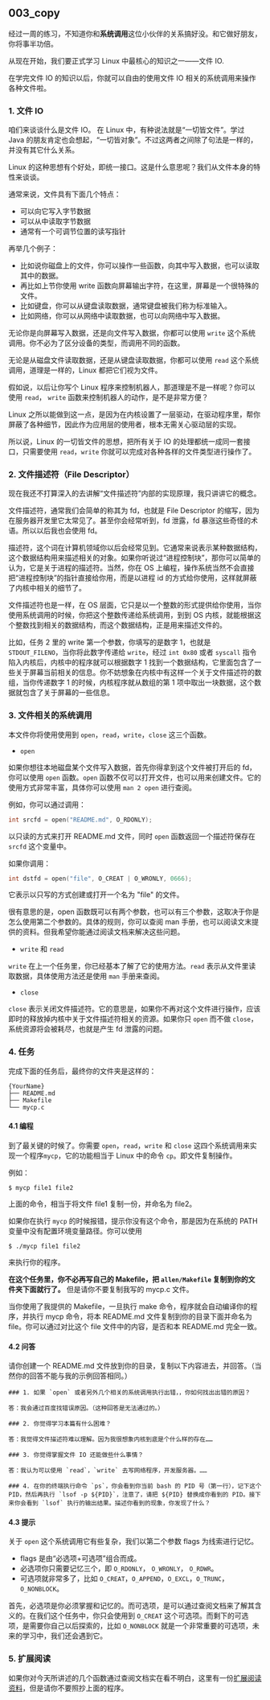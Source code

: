 ## 003_copy

经过一周的练习，不知道你和**系统调用**这位小伙伴的关系搞好没。和它做好朋友，你将事半功倍。

从现在开始，我们要正式学习 Linux 中最核心的知识之一——文件 IO.

在学完文件 IO 的知识以后，你就可以自由的使用文件 IO 相关的系统调用来操作各种文件啦。

### 1. 文件 IO

咱们来谈谈什么是文件 IO。 在 Linux 中，有种说法就是“一切皆文件”。学过 Java 的朋友肯定也会想起，“一切皆对象”。不过这两者之间除了句法是一样的，并没有其它什么关系。

Linux 的这种思想有个好处，即统一接口。这是什么意思呢？我们从文件本身的特性来谈谈。

通常来说，文件具有下面几个特点：

- 可以向它写入字节数据
- 可以从中读取字节数据
- 通常有一个可调节位置的读写指针

再举几个例子：
- 比如说你磁盘上的文件，你可以操作一些函数，向其中写入数据，也可以读取其中的数据。
- 再比如上节你使用 write 函数向屏幕输出字符，在这里，屏幕是一个很特殊的文件。
- 比如键盘，你可以从键盘读取数据，通常键盘被我们称为标准输入。
- 比如网络，你可以从网络中读取数据，也可以向网络中写入数据。

无论你是向屏幕写入数据，还是向文件写入数据，你都可以使用 `write` 这个系统调用。你不必为了区分设备的类型，而调用不同的函数。

无论是从磁盘文件读取数据，还是从键盘读取数据，你都可以使用 `read` 这个系统调用，道理是一样的，Linux 都把它们视为文件。

假如说，以后让你写个 Linux 程序来控制机器人，那道理是不是一样呢？你可以使用 `read`， `write` 函数来控制机器人的动作，是不是非常方便？

Linux 之所以能做到这一点，是因为在内核设置了一层驱动，在驱动程序里，帮你屏蔽了各种细节，因此作为应用层的使用者，根本无需关心驱动层的实现。

所以说，Linux 的一切皆文件的思想，把所有关于 IO 的处理都统一成同一套接口，只需要使用 `read`，`write` 你就可以完成对各种各样的文件类型进行操作了。

### 2. 文件描述符（File Descriptor）

现在我还不打算深入的去讲解“文件描述符”内部的实现原理，我只讲讲它的概念。

文件描述符，通常我们会简单的称其为 fd，也就是 File Descriptor 的缩写，因为在服务器开发里它太常见了。甚至你会经常听到，fd 泄露，fd 暴涨这些奇怪的术语。所以以后我也会使用 fd。

描述符，这个词在计算机领域你以后会经常见到。它通常来说表示某种数据结构，这个数据结构用来描述相关的对象。如果你听说过“进程控制块”，那你可以简单的认为，它是关于进程的描述符。当然，你在 OS 上编程，操作系统当然不会直接把“进程控制块”的指针直接给你用，而是以进程 id 的方式给你使用，这样就屏蔽了内核中相关的细节了。

文件描述符也是一样，在 OS 层面，它只是以一个整数的形式提供给你使用，当你使用系统调用的时候，你把这个整数传递给系统调用，到到 OS 内核，就能根据这个整数找到相关的数据结构，而这个数据结构，正是用来描述文件的。

比如，任务 2 里的 write 第一个参数，你填写的是数字 1，也就是 `STDOUT_FILENO`，当你将此数字传递给 `write`，经过 `int 0x80` 或者 `syscall` 指令陷入内核后，内核中的程序就可以根据数字 1 找到一个数据结构，它里面包含了一些关于屏幕当前相关的信息。你不妨想象在内核中有这样一个关于文件描述符的数组，当你传递数字 1 的时候，内核程序就从数组的第 1 项中取出一块数据，这个数据就包含了关于屏幕的一些信息。

### 3. 文件相关的系统调用

本文件你将使用使用到 `open`，`read`，`write`，`close` 这三个函数。

- `open`

如果你想往本地磁盘某个文件写入数据，首先你得拿到这个文件被打开后的 fd，你可以使用 `open` 函数。`open` 函数不仅可以打开文件，也可以用来创建文件。它的使用方式非常丰富，具体你可以使用 `man 2 open` 进行查阅。

例如，你可以通过调用：

```c
int srcfd = open("README.md", O_RDONLY);
```

以只读的方式来打开 README.md 文件，同时 `open` 函数返回一个描述符保存在 `srcfd` 这个变量中。

如果你调用：

```c
int dstfd = open("file", O_CREAT | O_WRONLY, 0666);
```

它表示以只写的方式创建或打开一个名为 "file" 的文件。

很有意思的是，open 函数既可以有两个参数，也可以有三个参数，这取决于你是怎么使用第二个参数的。具体的规则，你可以查阅 man 手册，也可以阅读文末提供的资料。但我希望你能通过阅读文档来解决这些问题。

- `write` 和 `read`

`write` 在上一个任务里，你已经基本了解了它的使用方法。`read` 表示从文件里读取数据，具体使用方法还是使用 `man` 手册来查阅。

- `close`

`close` 表示关闭文件描述符。它的意思是，如果你不再对这个文件进行操作，应该即时的释放掉内核中关于文件描述符相关的资源。如果你只 `open` 而不做 `close`，系统资源将会被耗尽，也就是产生 fd 泄露的问题。

### 4. 任务

完成下面的任务后，最终你的文件夹是这样的：

```
{YourName}
├── README.md
├── Makefile
└── mycp.c
```

#### 4.1 编程

到了最关键的时候了。你需要 `open`，`read`，`write` 和 `close` 这四个系统调用来实现一个程序`mycp`，它的功能相当于 Linux 中的命令 `cp`。即文件复制操作。

例如：

```shell
$ mycp file1 file2
```

上面的命令，相当于将文件 file1 复制一份，并命名为 file2。

如果你在执行 `mycp` 的时候报错，提示你没有这个命令，那是因为在系统的 PATH 变量中没有配置环境变量路径。你可以使用

```shell
$ ./mycp file1 file2
```

来执行你的程序。



**在这个任务里，你不必再写自己的 Makefile，把 `allen/Makefile` 复制到你的文件夹下面就行了。** 但是请你不要复制我写的 mycp.c 文件。

当你使用了我提供的 Makefile，一旦执行 make 命令，程序就会自动编译你的程序，并执行 mycp 命令，将本 README.md 文件复制到你的目录下面并命名为 file。你可以通过对比这个 file 文件中的内容，是否和本 README.md 完全一致。

#### 4.2 问答

请你创建一个 README.md 文件放到你的目录，复制以下内容进去，并回答。（当然你的回答不能与我的示例回答相同。）

```
### 1. 如果 `open` 或者另外几个相关的系统调用执行出错，，你如何找出出错的原因？

答：我会通过百度找错误原因。（这种回答是无法通过的。）

### 2. 你觉得学习本篇有什么困难？

答：我觉得文件描述符难以理解。因为我很想象内核到底是个什么样的存在……

### 3. 你觉得掌握文件 IO 还能做些什么事情？

答：我认为可以使用 `read`，`write` 去写网络程序，开发服务器。……

### 4. 在你的终端执行命令 `ps`，你会看到你当前 bash 的 PID 号（第一行），记下这个 PID，然后再执行 `lsof -p ${PID}`，注意了，请把 ${PID} 替换成你看到的 PID。接下来你会看到 `lsof` 执行的输出结果。描述你看到的现象，你发现了什么？
```

#### 4.3 提示

关于 `open` 这个系统调用它有些复杂，我们以第二个参数 flags 为线索进行记忆。

- flags 是由“必选项+可选项”组合而成。
- 必选项你只需要记忆三个，即 `O_RDONLY`， `O_WRONLY`， `O_RDWR`。
- 可选项就非常多了，比如 `O_CREAT`，`O_APPEND`，`O_EXCL`，`O_TRUNC`，`O_NONBLOCK`。

首先，必选项是你必须掌握和记忆的。而可选项，是可以通过查阅文档来了解其含义的。在我们这个任务中，你只会使用到 `O_CREAT` 这个可选项。而剩下的可选项，是需要你自己以后探索的，比如 `O_NONBLOCK` 就是一个非常重要的可选项，未来的学习中，我们还会遇到它。

### 5. 扩展阅读

如果你对今天所讲述的几个函数通过查阅文档实在看不明白，这里有一份[扩展阅读资料](https://blog.csdn.net/q1007729991/article/details/52563279)，但是请你不要照抄上面的程序。